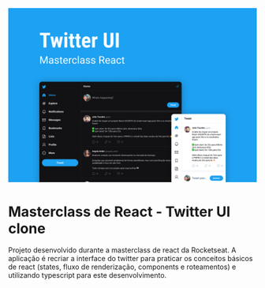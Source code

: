 <div align="center">
<img width="800" src="./public/Capa.png" />
</div>


# Masterclass de React - Twitter UI clone
Projeto desenvolvido durante a masterclass de react da Rocketseat. A aplicação é recriar a interface do twitter para praticar os conceitos básicos de react (states, fluxo de renderização, components e roteamentos) e utilizando typescript para este desenvolvimento.


